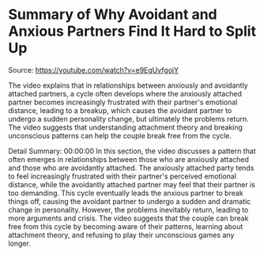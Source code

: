 # Summary of Why Avoidant and Anxious Partners Find It Hard to Split Up

Source: https://youtube.com/watch?v=e9EgUvfgojY

The video explains that in relationships between anxiously and avoidantly attached partners, a cycle often develops where the anxiously attached partner becomes increasingly frustrated with their partner's emotional distance, leading to a breakup, which causes the avoidant partner to undergo a sudden personality change, but ultimately the problems return. The video suggests that understanding attachment theory and breaking unconscious patterns can help the couple break free from the cycle.

Detail Summary: 
00:00:00
In this section, the video discusses a pattern that often emerges in relationships between those who are anxiously attached and those who are avoidantly attached. The anxiously attached party tends to feel increasingly frustrated with their partner's perceived emotional distance, while the avoidantly attached partner may feel that their partner is too demanding. This cycle eventually leads the anxious partner to break things off, causing the avoidant partner to undergo a sudden and dramatic change in personality. However, the problems inevitably return, leading to more arguments and crisis. The video suggests that the couple can break free from this cycle by becoming aware of their patterns, learning about attachment theory, and refusing to play their unconscious games any longer.

